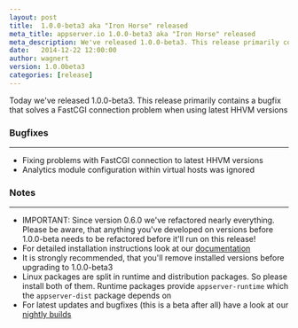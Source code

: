```yaml
---
layout: post
title:  1.0.0-beta3 aka "Iron Horse" released
meta_title: appserver.io 1.0.0-beta3 aka "Iron Horse" released
meta_description: We've released 1.0.0-beta3. This release primarily contains a bugfix that solves a FastCGI connection problem when using latest HHVM versions
date:   2014-12-22 12:00:00
author: wagnert
version: 1.0.0beta3
categories: [release]
---
```


Today we've released 1.0.0-beta3. This release primarily contains a bugfix that solves a FastCGI connection problem
when using latest HHVM versions

### Bugfixes
***

* Fixing problems with FastCGI connection to latest HHVM versions
* Analytics module configuration within virtual hosts was ignored

### Notes
***

* IMPORTANT: Since version 0.6.0 we've refactored nearly everything. Please be aware, that anything you've developed on versions before 1.0.0-beta needs to be refactored before it'll run on this release!
* For detailed installation instructions look at our [documentation](<{{ "/get-started/documentation/installation.html" | prepend: site.baseurl }}>)
* It is strongly recommended, that you'll remove installed versions before upgrading to 1.0.0-beta3
* Linux packages are split in runtime and distribution packages. So please install both of them. Runtime packages provide `appserver-runtime` which the `appserver-dist` package depends on
* For latest updates and bugfixes (this is a beta after all) have a look at our [nightly builds](http://builds.appserver.io)
